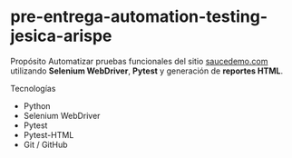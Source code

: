 # pre-entrega-automation-testing-jesica-arispe

Propósito
Automatizar pruebas funcionales del sitio [saucedemo.com](https://www.saucedemo.com)
utilizando **Selenium WebDriver**, **Pytest** y generación de **reportes HTML**.

Tecnologías
- Python 
- Selenium WebDriver
- Pytest
- Pytest-HTML
- Git / GitHub
